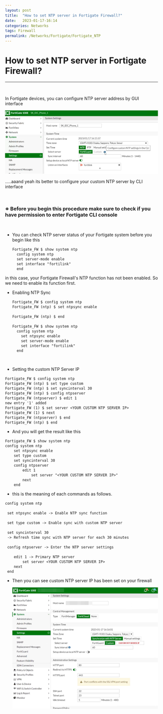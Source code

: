 ```yaml
---
layout: post
title:  "How to set NTP server in Fortigate Firewall?"
date:   2023-01-17-16:14
categories: Networks
tags: Firewall
permalink: /Networks/Fortigate/Fortigate_NTP
---
```

# How to set NTP server in Fortigate Firewall?

---
<br>

In Fortigate devices, you can configure NTP server address by GUI interface

  ![Fortigate-ntp-1](/assets/fortigate-ntp-1.png)

.....aaand yeah its better to configure your custom NTP server by CLI interface

<br>

### ※ Before you begin this procedure make sure to check if you have permission to enter Fortigate CLI console

<br>

- You can check NTP server status of your Fortigate system before you begin like this

  ```
  Fortigate_FW $ show system ntp
    config system ntp
    set server-mode enable
    set interface "fortilink"
    end
in this case, your Fortigate Firewall's NTP function has not been enabled. So we need to enable its function first.
<br>
  

- Enabling NTP Sync

  ```
  Fortigate_FW $ config system ntp
  Fortigate_FW (ntp) $ set ntpsync enable
 
  Fortigate_FW (ntp) $ end
 
  Fortigate_FW $ show system ntp
    config system ntp
      set ntpsync enable
      set server-mode enable
      set interface "fortilink"
    end
<br>

- Setting the custom NTP Server IP
  
```
Fortigate_FW $ config system ntp
Fortigate_FW (ntp) $ set type custom
Fortigate_FW (ntp) $ set syncinterval 30
Fortigate_FW (ntp) $ config ntpserver 
Fortigate_FW (ntpserver) $ edit 1
new entry '1' added
Fortigate_FW (1) $ set server <YOUR CUSTOM NTP SERVER IP>
Fortigate_FW (1) $ next
Fortigate_FW (ntpserver) $ end
Fortigate_FW (ntp) $ end
```
- And you will get the result like this
```
Fortigate_FW $ show system ntp
config system ntp
    set ntpsync enable
    set type custom
    set syncinterval 30
    config ntpserver
        edit 1
            set server "<YOUR CUSTOM NTP SERVER IP>"
        next
    end
```

- this is the meaning of each commands as follows.
  
```
config system ntp

 set ntpsync enable -> Enable NTP sync function

 set type custom -> Enable sync with custom NTP server 

 set syncinterval 30 
 -> Refresh time sync with NTP server for each 30 minutes

 config ntpserver -> Enter the NTP server settings

    edit 1 -> Primary NTP server
        set server <YOUR CUSTOM NTP SERVER IP>
    next
 end
```

- Then you can see custom NTP server IP has been set on your firewall
  
  ![Fortigate-ntp-2](/assets/fortigate-ntp-2.png)